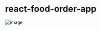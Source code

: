 # react-food-order-app
![image](https://user-images.githubusercontent.com/30628211/224469120-4c0d935e-b720-40b5-a546-818e8579747f.png)
